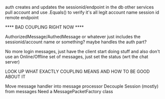 auth creates and updates the sessionid/endpoint in the db
other services pull account and use .Equals() to verify it's all legit
    account name
    session id
    remote endpoint

**** BAD COUPLING RIGHT NOW ****

AuthorizedMessage/AuthedMessage or whatever
    just includes the sessionid/account name or something?
    maybe handles the auth part?

No more login messages, just have the client start doing stuff
    and also don't use an Online/Offline set of messages, just set the status (wrt the chat server)

LOOK UP WHAT EXACTLY COUPLING MEANS AND HOW TO BE GOOD ABOUT IT







Move message handler into message processor
    Decouple Session (mostly) from messages
Need a MessagePacketFactory class